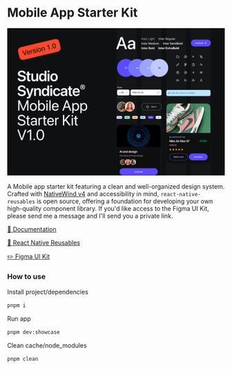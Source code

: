 # Mobile App Starter Kit

![banner](https://github.com/hellojulian/mobile-starter-kit/blob/main/banner.jpg)

A Mobile app starter kit featuring a clean and well-organized design system. Crafted with [NativeWind v4](https://www.nativewind.dev/) and accessibility in mind, `react-native-reusables` is open source, offering a foundation for developing your own high-quality component library. If you'd like access to the Figma UI Kit, please send me a message and I'll send you a private link.


[📖 Documentation](https://msk.framer.wiki/getting-started/how-to-use/)

[📖 React Native Reusables](https://rnr-docs.vercel.app/)

[✏️ Figma UI Kit](https://www.figma.com/design/bvo3Wk0Vxi5PeiVGgfibJk/Mobile-App-Starter-Kit?node-id=2062-11367&t=aiitMPY486u9rCB1-1
)



### How to use


Install project/dependencies

```bash
pnpm i
```

Run app

```bash
pnpm dev:showcase
```


Clean cache/node_modules

```bash
pnpm clean
```

